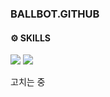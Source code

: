 ### BALLBOT.GITHUB

#### ⚙ SKILLS 
<img src="https://img.shields.io/badge/NestJS-E0234E?style=flat-square&logo=NestJS&logoColor=FFFFFF"/></a>
<img src="https://img.shields.io/badge/Spring Boot-6DB33F?style=flat-square&logo=Spring&logoColor=FFFFFF"/></a>

고치는 중
